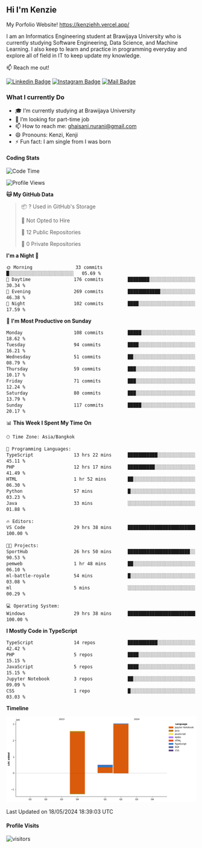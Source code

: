 ## Hi I'm Kenzie

My Porfolio Website!
https://kenziehh.vercel.app/

I am an Informatics Engineering student at Brawijaya University who is currently studying Software Engineering, Data Science, and Machine Learning. I also keep to learn and practice in programming everyday and explore all of field in IT to keep update my knowledge.

:mailbox: Reach me out!

[![Linkedin Badge](https://img.shields.io/badge/-Kenzie_Taqiyassar-0e76a8?style=flat&labelColor=0e76a8&logo=linkedin&logoColor=white)](https://www.linkedin.com/in/kenzie-taqiyassar-37458b1aa/) 
[![Instagram Badge](https://img.shields.io/badge/-@__kenziehh_-e84393?style=flat&labelColor=e84393&logo=instagram&logoColor=white)](https://www.instagram.com/_kenziehh/) 
[![Mail Badge](https://img.shields.io/badge/-ghaisani.nurani-c0392b?style=flat&labelColor=c0392b&logo=gmail&logoColor=white)](mailto:ghaisani.nurani@gmail.com)

### What I currently Do

- 🎓 I’m currently studying at Brawijaya University
- 💼 I’m looking for part-time job
- 📫 How to reach me: ghaisani.nurani@gmail.com
- 😄 Pronouns: Kenzi, Kenji
- ⚡ Fun fact: I am single from I was born

#### Coding Stats
<!--START_SECTION:waka-->
![Code Time](http://img.shields.io/badge/Code%20Time-361%20hrs%2026%20mins-blue)

![Profile Views](http://img.shields.io/badge/Profile%20Views-0-blue)

**🐱 My GitHub Data** 

> 📦 ? Used in GitHub's Storage 
 > 
> 🚫 Not Opted to Hire
 > 
> 📜 12 Public Repositories 
 > 
> 🔑 0 Private Repositories 
 > 
**I'm a Night 🦉** 

```text
🌞 Morning                33 commits          █░░░░░░░░░░░░░░░░░░░░░░░░   05.69 % 
🌆 Daytime                176 commits         ████████░░░░░░░░░░░░░░░░░   30.34 % 
🌃 Evening                269 commits         ████████████░░░░░░░░░░░░░   46.38 % 
🌙 Night                  102 commits         ████░░░░░░░░░░░░░░░░░░░░░   17.59 % 
```
📅 **I'm Most Productive on Sunday** 

```text
Monday                   108 commits         █████░░░░░░░░░░░░░░░░░░░░   18.62 % 
Tuesday                  94 commits          ████░░░░░░░░░░░░░░░░░░░░░   16.21 % 
Wednesday                51 commits          ██░░░░░░░░░░░░░░░░░░░░░░░   08.79 % 
Thursday                 59 commits          ███░░░░░░░░░░░░░░░░░░░░░░   10.17 % 
Friday                   71 commits          ███░░░░░░░░░░░░░░░░░░░░░░   12.24 % 
Saturday                 80 commits          ███░░░░░░░░░░░░░░░░░░░░░░   13.79 % 
Sunday                   117 commits         █████░░░░░░░░░░░░░░░░░░░░   20.17 % 
```


📊 **This Week I Spent My Time On** 

```text
🕑︎ Time Zone: Asia/Bangkok

💬 Programming Languages: 
TypeScript               13 hrs 22 mins      ███████████░░░░░░░░░░░░░░   45.11 % 
PHP                      12 hrs 17 mins      ██████████░░░░░░░░░░░░░░░   41.49 % 
HTML                     1 hr 52 mins        ██░░░░░░░░░░░░░░░░░░░░░░░   06.30 % 
Python                   57 mins             █░░░░░░░░░░░░░░░░░░░░░░░░   03.23 % 
Java                     33 mins             ░░░░░░░░░░░░░░░░░░░░░░░░░   01.88 % 

🔥 Editors: 
VS Code                  29 hrs 38 mins      █████████████████████████   100.00 % 

🐱‍💻 Projects: 
SportHub                 26 hrs 50 mins      ███████████████████████░░   90.53 % 
pemweb                   1 hr 48 mins        ██░░░░░░░░░░░░░░░░░░░░░░░   06.10 % 
ml-battle-royale         54 mins             █░░░░░░░░░░░░░░░░░░░░░░░░   03.08 % 
ml                       5 mins              ░░░░░░░░░░░░░░░░░░░░░░░░░   00.29 % 

💻 Operating System: 
Windows                  29 hrs 38 mins      █████████████████████████   100.00 % 
```

**I Mostly Code in TypeScript** 

```text
TypeScript               14 repos            ███████████░░░░░░░░░░░░░░   42.42 % 
PHP                      5 repos             ████░░░░░░░░░░░░░░░░░░░░░   15.15 % 
JavaScript               5 repos             ████░░░░░░░░░░░░░░░░░░░░░   15.15 % 
Jupyter Notebook         3 repos             ██░░░░░░░░░░░░░░░░░░░░░░░   09.09 % 
CSS                      1 repo              █░░░░░░░░░░░░░░░░░░░░░░░░   03.03 % 
```



**Timeline**

![Lines of Code chart](https://raw.githubusercontent.com/kenziehh/kenziehh/master/assets/bar_graph.png)


 Last Updated on 18/05/2024 18:39:03 UTC
<!--END_SECTION:waka-->


#### Profile Visits

![visitors](https://visitor-badge.glitch.me/badge?page_id=kenziehh.kenziehh)





